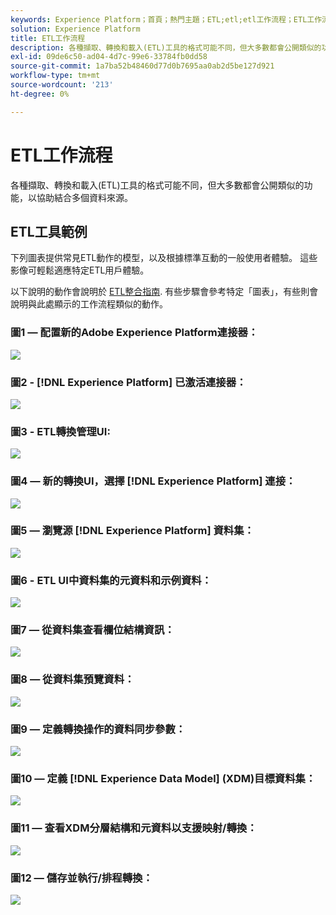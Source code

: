 ```yaml
---
keywords: Experience Platform；首頁；熱門主題；ETL;etl;etl工作流程；ETL工作流程
solution: Experience Platform
title: ETL工作流程
description: 各種擷取、轉換和載入(ETL)工具的格式可能不同，但大多數都會公開類似的功能，以協助結合多個資料來源。
exl-id: 09de6c50-ad04-4d7c-99e6-33784fb0dd58
source-git-commit: 1a7ba52b48460d77d0b7695aa0ab2d5be127d921
workflow-type: tm+mt
source-wordcount: '213'
ht-degree: 0%

---
```


# ETL工作流程

各種擷取、轉換和載入(ETL)工具的格式可能不同，但大多數都會公開類似的功能，以協助結合多個資料來源。

## ETL工具範例

下列圖表提供常見ETL動作的模型，以及根據標準互動的一般使用者體驗。 這些影像可輕鬆適應特定ETL用戶體驗。

以下說明的動作會說明於 [ETL整合指南](home.md). 有些步驟會參考特定「圖表」，有些則會說明與此處顯示的工作流程類似的動作。

### 圖1 — 配置新的Adobe Experience Platform連接器：

![](images/image2.png)

### 圖2 - [!DNL Experience Platform] 已激活連接器：

![](images/image3.png)

### 圖3 - ETL轉換管理UI:

![](images/image4.png)

### 圖4 — 新的轉換UI，選擇 [!DNL Experience Platform] 連接：

![](images/image5.png)

### 圖5 — 瀏覽源 [!DNL Experience Platform] 資料集：

![](images/image6.png)

### 圖6 - ETL UI中資料集的元資料和示例資料：

![](images/image7.png)

### 圖7 — 從資料集查看欄位結構資訊：

![](images/image8.png)

### 圖8 — 從資料集預覽資料：

![](images/image9.png)

### 圖9 — 定義轉換操作的資料同步參數：

![](images/image10.png)

### 圖10 — 定義 [!DNL Experience Data Model] (XDM)目標資料集：

![](images/image11.png)

### 圖11 — 查看XDM分層結構和元資料以支援映射/轉換：

![](images/image12.png)

### 圖12 — 儲存並執行/排程轉換：

![](images/image13.png)
